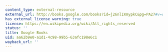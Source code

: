 ```yaml
---
content_type: external-resource
external_url: http://books.google.com/books?id=j26nlIKmypkC&pg=PA27#v=onepage
has_external_license_warning: true
license: https://en.wikipedia.org/wiki/All_rights_reserved
status: ''
title: Google Books
uid: aa62b9e0-a1d1-4c98-99b5-63afc198e6c1
wayback_url: ''
---
```


